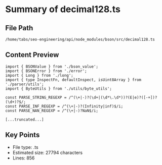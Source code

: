 # Summary of decimal128.ts
  
## File Path
`/home/tabs/seo-engineering/api/node_modules/bson/src/decimal128.ts`

## Content Preview
```
import { BSONValue } from './bson_value';
import { BSONError } from './error';
import { Long } from './long';
import { type InspectFn, defaultInspect, isUint8Array } from './parser/utils';
import { ByteUtils } from './utils/byte_utils';

const PARSE_STRING_REGEXP = /^(\+|-)?(\d+|(\d*\.\d*))?(E|e)?([-+])?(\d+)?$/;
const PARSE_INF_REGEXP = /^(\+|-)?(Infinity|inf)$/i;
const PARSE_NAN_REGEXP = /^(\+|-)?NaN$/i;

[...truncated...]
```

## Key Points
- File type: .ts
- Estimated size: 27794 characters
- Lines: 856
